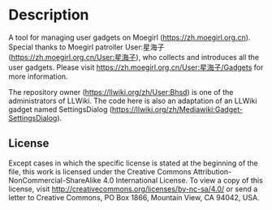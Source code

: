 # Description
A tool for managing user gadgets on Moegirl (https://zh.moegirl.org.cn). Special thanks to Moegirl patroller User:星海子 (https://zh.moegirl.org.cn/User:星海子), who collects and introduces all the user gadgets. Please visit https://zh.moegirl.org.cn/User:星海子/Gadgets for more information.

The repository owner (https://llwiki.org/zh/User:Bhsd) is one of the administrators of LLWiki. The code here is also an adaptation of an LLWiki gadget named SettingsDialog (https://llwiki.org/zh/Mediawiki:Gadget-SettingsDialog).

## License
Except cases in which the specific license is stated at the beginning of the file, this work is licensed under the Creative Commons Attribution-NonCommercial-ShareAlike 4.0 International License. To view a copy of this license, visit http://creativecommons.org/licenses/by-nc-sa/4.0/ or send a letter to Creative Commons, PO Box 1866, Mountain View, CA 94042, USA.
